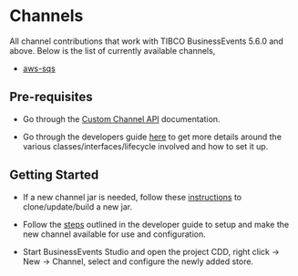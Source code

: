 # Channels

All channel contributions that work with TIBCO BusinessEvents 5.6.0 and above. Below is the list of currently available channels,

* [aws-sqs](https://github.com/tibco/be-contribution/tree/main/channel/aws-sqs)

## Pre-requisites

* Go through the [Custom Channel API](https://docs.tibco.com/emp/businessevents-enterprise/6.1.0/doc/html/api/javadoc/com/tibco/be/custom/channel/package-summary.html) documentation.

* Go through the developers guide [here](https://docs.tibco.com/emp/businessevents-enterprise/6.1.0/doc/html/Default.htm#Developers/Custom-Channel-Lifecycle.htm?TocPath=Developers%2520Guide%257CCustom%2520Channel%257C_____1) to get more details around the various classes/interfaces/lifecycle involved and how to set it up.

## Getting Started

* If a new channel jar is needed, follow these [instructions](https://github.com/tibco/be-contribution) to clone/update/build a new jar.

* Follow the [steps](https://docs.tibco.com/emp/businessevents-enterprise/6.1.0/doc/html/Default.htm#Developers/Creating-a-New-Custom-BusinessEvents-Channel.htm?TocPath=Developers%2520Guide%257CCustom%2520Channel%257C_____4) outlined in the developer guide to setup and make the new channel available for use and configuration.

* Start BusinessEvents Studio and open the project CDD, right click -> New -> Channel, select and configure the newly added store.